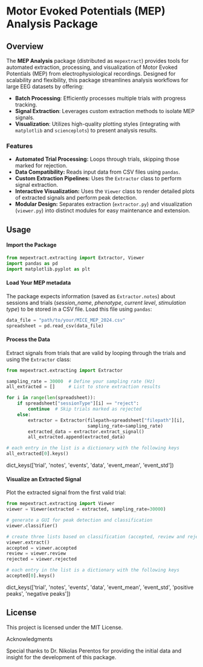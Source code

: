 # Motor Evoked Potentials (MEP) Analysis Package

## Overview
The **MEP Analysis** package (distributed as `mepextract`) provides tools for automated extraction, processing, and visualization of Motor Evoked Potentials (MEP) from electrophysiological recordings. Designed for scalability and flexibility, this package streamlines analysis workflows for large EEG datasets by offering:

- **Batch Processing**: Efficiently processes multiple trials with progress tracking.
- **Signal Extraction**: Leverages custom extraction methods to isolate MEP signals.
- **Visualization**: Utilizes high-quality plotting styles (integrating with `matplotlib` and `scienceplots`) to present analysis results.


### Features
- **Automated Trial Processing:** Loops through trials, skipping those marked for rejection.
- **Data Compatibility:** Reads input data from CSV files using `pandas`.
- **Custom Extraction Pipelines:** Uses the `Extractor` class to perform signal extraction.
- **Interactive Visualization:** Uses the `Viewer` class to render detailed plots of extracted signals and perform peak detection.
- **Modular Design:** Separates extraction (`extractor.py`) and visualization (`viewer.py`) into distinct modules for easy maintenance and extension.

## Usage

#### Import the Package
```python
from mepextract.extracting import Extractor, Viewer
import pandas as pd
import matplotlib.pyplot as plt
```

#### Load Your MEP metadata
The package expects information (saved as `Extractor.notes`) about sessions and trials (_session_name_, _phenotype_, _current level_, _stimulation type_) to be stored in a CSV file. Load this file using `pandas`:

```python
data_file = "path/to/your/MICE_MEP_2024.csv"
spreadsheet = pd.read_csv(data_file)
```

#### Process the Data
Extract signals from trials that are valid by looping through the trials and using the `Extractor` class:

```python
from mepextract.extracting import Extractor

sampling_rate = 30000  # Define your sampling rate (Hz)
all_extracted = []     # List to store extraction results

for i in range(len(spreadsheet)):
    if spreadsheet["sessionType"][i] == "reject":
        continue  # Skip trials marked as rejected
    else:
        extractor = Extractor(filepath=spreadsheet["filepath"][i],
                              sampling_rate=sampling_rate)
        extracted_data = extractor.extract_signal()
        all_extracted.append(extracted_data)
```
```python
# each entry in the list is a dictionary with the following keys
all_extracted[0].keys()
```

dict_keys(['trial', 'notes', 'events', 'data', 'event_mean', 'event_std'])

#### Visualize an Extracted Signal
Plot the extracted signal from the first valid trial:

```python
from mepextract.extracting import Viewer
viewer = Viewer(extracted = extracted, sampling_rate=30000)

# generate a GUI for peak detection and classification
viewer.classifier() 
```

```python
# create three lists based on classification (accepted, review and rejected) with the detected peaks appended
viewer.extract() 
accepted = viewer.accepted
review = viewer.review
rejected = viewer.rejected
```

```python
# each entry in the list is a dictionary with the following keys
accepted[0].keys()
```
dict_keys(['trial', 'notes', 'events', 'data', 'event_mean', 'event_std', 'positive peaks', 'negative peaks'])


## License

This project is licensed under the MIT License.

Acknowledgments

Special thanks to Dr. Nikolas Perentos for providing the initial data and insight for the development of this package.
